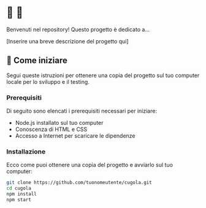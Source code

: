 # 🌟 🌟

Benvenuti nel repository! Questo progetto è dedicato a...

[Inserire una breve descrizione del progetto qui]

## 🚀 Come iniziare

Segui queste istruzioni per ottenere una copia del progetto sul tuo computer locale per lo sviluppo e il testing.

### Prerequisiti

Di seguito sono elencati i prerequisiti necessari per iniziare:

- Node.js installato sul tuo computer
- Conoscenza di HTML e CSS
- Accesso a Internet per scaricare le dipendenze

### Installazione

Ecco come puoi ottenere una copia del progetto e avviarlo sul tuo computer:

```bash
git clone https://github.com/tuonomeutente/cugola.git
cd cugola
npm install
npm start



